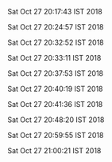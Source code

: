 Sat Oct 27 20:17:43 IST 2018

Sat Oct 27 20:24:57 IST 2018

Sat Oct 27 20:32:52 IST 2018

Sat Oct 27 20:33:11 IST 2018

Sat Oct 27 20:37:53 IST 2018

Sat Oct 27 20:40:19 IST 2018

Sat Oct 27 20:41:36 IST 2018

Sat Oct 27 20:48:20 IST 2018

Sat Oct 27 20:59:55 IST 2018

Sat Oct 27 21:00:21 IST 2018

